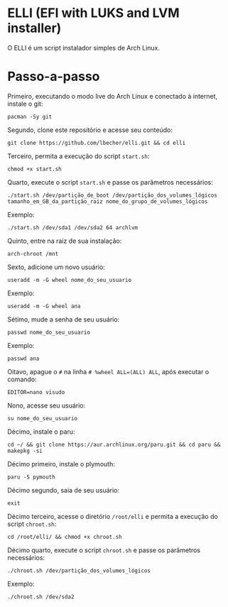 # ELLI (EFI with LUKS and LVM installer)
O ELLI é um script instalador simples de Arch Linux.

# Passo-a-passo
Primeiro, executando o modo live do Arch Linux e conectado à internet, instale o git:
```
pacman -Sy git
```
Segundo, clone este repositório e acesse seu conteúdo:
```
git clone https://github.com/lbecher/elli.git && cd elli
```
Terceiro, permita a execução do script `start.sh`:
```
chmod +x start.sh
```
Quarto, execute o script `start.sh` e passe os parâmetros necessários:
```
./start.sh /dev/partição_de_boot /dev/partição_dos_volumes_lógicos tamanho_em_GB_da_partição_raiz nome_do_grupo_de_volumes_lógicos
```
Exemplo:
```
./start.sh /dev/sda1 /dev/sda2 64 archlvm
```
Quinto, entre na raiz de sua instalação:
```
arch-chroot /mnt
```
Sexto, adicione um novo usuário:
```
useradd -m -G wheel nome_do_seu_usuario
```
Exemplo:
```
useradd -m -G wheel ana
```
Sétimo, mude a senha de seu usuário:
```
passwd nome_do_seu_usuario
```
Exemplo:
```
passwd ana
```
Oitavo, apague o `#` na linha `# %wheel ALL=(ALL) ALL`, após executar o comando:
```
EDITOR=nano visudo
```
Nono, acesse seu usuário:
```
su nome_do_seu_usuario
```
Décimo, instale o paru:
```
cd ~/ && git clone https://aur.archlinux.org/paru.git && cd paru && makepkg -si
```
Décimo primeiro, instale o plymouth:
```
paru -S pymouth
```
Décimo segundo, saia de seu usuário:
```
exit
```
Décimo terceiro, acesse o diretório `/root/elli` e permita a execução do script `chroot.sh`:
```
cd /root/elli/ && chmod +x chroot.sh
```
Décimo quarto, execute o script `chroot.sh` e passe os parâmetros necessários:
```
./chroot.sh /dev/partição_dos_volumes_lógicos
```
Exemplo:
```
./chroot.sh /dev/sda2
```

